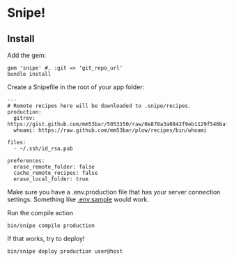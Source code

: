 # Snipe! #

## Install ##

Add the gem:

    gem 'snipe' #, :git => 'git_repo_url'
    bundle install

Create a Snipefile in the root of your app folder:

    ---
    # Remote recipes here will be downloaded to .snipe/recipes.
    production:
      gitrev: https://gist.github.com/mm53bar/5053150/raw/0e870a3a0842f9eb1129f546baf1f63febcac70c/gitrev
      whoami: https://raw.github.com/mm53bar/plow/recipes/bin/whoami
 
    files:
      - ~/.ssh/id_rsa.pub
 
    preferences:
      erase_remote_folder: false
      cache_remote_recipes: false
      erase_local_folder: true
      
Make sure you have a .env.production file that has your server connection settings. Something like [.env.sample](https://github.com/mm53bar/plow/blob/master/.env.sample) would work.

Run the compile action

    bin/snipe compile production

If that works, try to deploy!

    bin/snipe deploy production user@host

